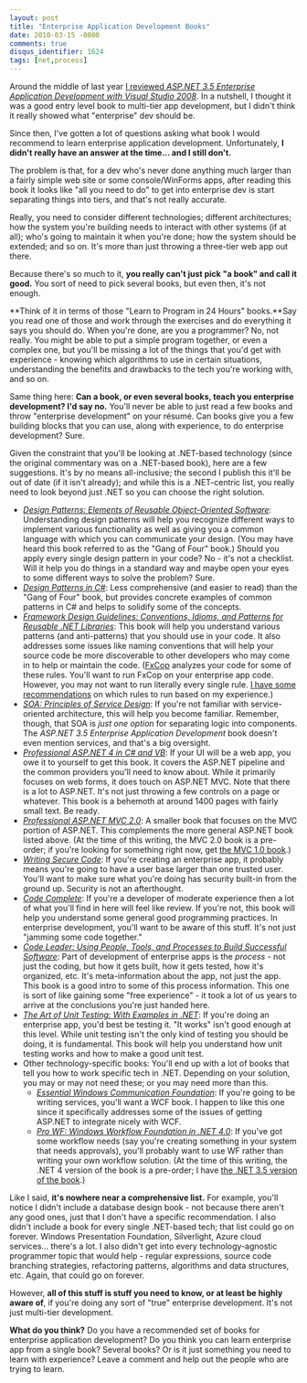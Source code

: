 ```yaml
---
layout: post
title: "Enterprise Application Development Books"
date: 2010-03-15 -0800
comments: true
disqus_identifier: 1624
tags: [net,process]
---
```

Around the middle of last year [I reviewed *ASP.NET 3.5 Enterprise
Application Development with Visual Studio
2008*](/archive/2009/05/15/review-asp.net-3.5-enterprise-application-development-with-visual-studio-2008.aspx).
In a nutshell, I thought it was a good entry level book to multi-tier
app development, but I didn't think it really showed what "enterprise"
dev should be.

Since then, I've gotten a lot of questions asking what book I would
recommend to learn enterprise application development. Unfortunately,
**I didn't really have an answer at the time... and I still don't.**

The problem is that, for a dev who's never done anything much larger
than a fairly simple web site or some console/WinForms apps, after
reading this book it looks like "all you need to do" to get into
enterprise dev is start separating things into tiers, and that's not
really accurate.

Really, you need to consider different technologies; different
architectures; how the system you're building needs to interact with
other systems (if at all); who's going to maintain it when you're done;
how the system should be extended; and so on. It's more than just
throwing a three-tier web app out there.

Because there's so much to it, **you really can't just pick "a book" and
call it good.** You sort of need to pick several books, but even then,
it's not enough.

**Think of it in terms of those "Learn to Program in 24 Hours"
books.**Say you read one of those and work through the exercises and do
everything it says you should do. When you're done, are you a
programmer? No, not really. You might be able to put a simple program
together, or even a complex one, but you'll be missing a lot of the
things that you'd get with experience - knowing which algorithms to use
in certain situations, understanding the benefits and drawbacks to the
tech you're working with, and so on.

Same thing here: **Can a book, or even several books, teach you
enterprise development? I'd say no.** You'll never be able to just read
a few books and throw "enterprise development" on your résumé. Can books
give you a few building blocks that you can use, along with experience,
to do enterprise development? Sure.

Given the constraint that you'll be looking at .NET-based technology
(since the original commentary was on a .NET-based book), here are a few
suggestions. It's by no means all-inclusive; the second I publish this
it'll be out of date (if it isn't already); and while this is a
.NET-centric list, you really need to look beyond just .NET so you can
choose the right solution.

-   *[Design Patterns: Elements of Reusable Object-Oriented
    Software](http://www.amazon.com/dp/0201633612?tag=mhsvortex)*:
    Understanding design patterns will help you recognize different ways
    to implement various functionality as well as giving you a common
    language with which you can communicate your design. (You may have
    heard this book referred to as the "Gang of Four" book.) Should you
    apply every single design pattern in your code? No - it's not a
    checklist. Will it help you do things in a standard way and maybe
    open your eyes to some different ways to solve the problem? Sure.
-   [*Design Patterns in
    C#*](http://www.amazon.com/dp/0321126971?tag=mhsvortex): Less
    comprehensive (and easier to read) than the "Gang of Four" book, but
    provides concrete examples of common patterns in C# and helps to
    solidify some of the concepts.
-   [*Framework Design Guidelines: Conventions, Idioms, and Patterns for
    Reusable .NET
    Libraries*](http://www.amazon.com/dp/0321545613?tag=mhsvortex): This
    book will help you understand various patterns (and anti-patterns)
    that you should use in your code. It also addresses some issues like
    naming conventions that will help your source code be more
    discoverable to other developers who may come in to help or maintain
    the code.
    ([FxCop](http://msdn.microsoft.com/en-us/library/bb429476%28VS.80%29.aspx)
    analyzes your code for some of these rules. You'll want to run FxCop
    on your enterprise app code. However, you may not want to run
    literally every single rule. [I have some
    recommendations](/archive/2008/10/30/fxcop-rule-recommendations.aspx)
    on which rules to run based on my experience.)
-   [*SOA: Principles of Service
    Design*](http://www.amazon.com/dp/0132344823?tag=mhsvortex): If
    you're not familiar with service-oriented architecture, this will
    help you become familiar. Remember, though, that SOA is *just one
    option* for separating logic into components. The *ASP.NET 3.5
    Enterprise Application Development* book doesn't even mention
    services, and that's a big oversight.
-   *[Professional ASP.NET 4 in C# and
    VB](http://www.amazon.com/dp/0470502207?tag=mhsvortex)*: If your UI
    will be a web app, you owe it to yourself to get this book. It
    covers the ASP.NET pipeline and the common providers you'll need to
    know about. While it primarily focuses on web forms, it does touch
    on ASP.NET MVC. Note that there is a lot to ASP.NET. It's not just
    throwing a few controls on a page or whatever. This book is a
    behemoth at around 1400 pages with fairly small text. Be ready.
-   [*Professional ASP.NET MVC
    2.0*](http://www.amazon.com/dp/0470643188?tag=mhsvortex): A smaller
    book that focuses on the MVC portion of ASP.NET. This complements
    the more general ASP.NET book listed above. (At the time of this
    writing, the MVC 2.0 book is a pre-order; if you're looking for
    something right now, get [the MVC 1.0
    book](http://www.amazon.com/dp/0470384611?tag=mhsvortex).)
-   [*Writing Secure
    Code*](http://www.amazon.com/dp/0735617228?tag=mhsvortex): If you're
    creating an enterprise app, it probably means you're going to have a
    user base larger than one trusted user. You'll want to make sure
    what you're doing has security built-in from the ground up. Security
    is not an afterthought.
-   [*Code
    Complete*](http://www.amazon.com/dp/0735619670?tag=mhsvortex): If
    you're a developer of moderate experience then a lot of what you'll
    find in here will feel like review. If you're not, this book will
    help you understand some general good programming practices. In
    enterprise development, you'll want to be aware of this stuff. It's
    not just "jamming some code together."
-   [*Code Leader: Using People, Tools, and Processes to Build
    Successful
    Software*](http://www.amazon.com/dp/0470259248?tag=mhsvortex): Part
    of development of enterprise apps is the *process* - not just the
    coding, but how it gets built, how it gets tested, how it's
    organized, etc. It's meta-information about the app, not just the
    app. This book is a good intro to some of this process information.
    This one is sort of like gaining some "free experience" - it took a
    lot of us years to arrive at the conclusions you're just handed
    here.
-   [*The Art of Unit Testing: With Examples in
    .NET*](http://www.amazon.com/dp/1933988274?tag=mhsvortex): If you're
    doing an enterprise app, you'd best be testing it. "It works" isn't
    good enough at this level. While unit testing isn't the only kind of
    testing you should be doing, it is fundamental. This book will help
    you understand how unit testing works and how to make a good unit
    test.
-   Other technology-specific books: You'll end up with a lot of books
    that tell you how to work specific tech in .NET. Depending on your
    solution, you may or may not need these; or you may need more than
    this.
    -   [*Essential Windows Communication
        Foundation*](http://www.amazon.com/dp/0321440064?tag=mhsvortex):
        If you're going to be writing services, you'll want a WCF book.
        I happen to like this one since it specifically addresses some
        of the issues of getting ASP.NET to integrate nicely with WCF.
    -   [*Pro WF: Windows Workflow Foundation in .NET
        4.0*](http://www.amazon.com/dp/1430227214?tag=mhsvortex): If
        you've got some workflow needs (say you're creating something in
        your system that needs approvals), you'll probably want to use
        WF rather than writing your own workflow solution. (At the time
        of this writing, the .NET 4 version of the book is a pre-order;
        I have [the .NET 3.5 version of the
        book](http://www.amazon.com/dp/1430209755?tag=mhsvortex).)

Like I said, **it's nowhere near a comprehensive list.** For example,
you'll notice I didn't include a database design book - not because
there aren't any good ones, just that I don't have a specific
recommendation. I also didn't include a book for every single .NET-based
tech; that list could go on forever. Windows Presentation Foundation,
Silverlight, Azure cloud services... there's a lot. I also didn't get
into every technology-agnostic programmer topic that would help -
regular expressions, source code branching strategies, refactoring
patterns, algorithms and data structures, etc. Again, that could go on
forever.

However, **all of this stuff is stuff you need to know, or at least be
highly aware of**, if you're doing any sort of "true" enterprise
development. It's not just multi-tier development.

**What do you think?** Do you have a recommended set of books for
enterprise application development? Do you think you can learn
enterprise app from a single book? Several books? Or is it just
something you need to learn with experience? Leave a comment and help
out the people who are trying to learn.

